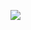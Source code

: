 ![](https://user-images.githubusercontent.com/31488481/237007936-34a3198b-c4b2-4e06-86db-99fdb25a59a5.pnghttp://)